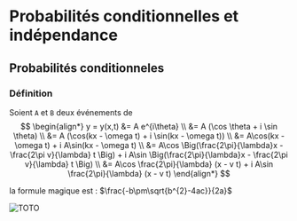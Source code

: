# Probabilités conditionnelles et indépendance

## Probabilités conditionneles

### Définition

Soient `A` et `B` deux événements de  
$$
\begin{align*}
y = y(x,t) &= A e^{i\theta} \\
&= A (\cos \theta + i \sin \theta) \\
&= A (\cos(kx - \omega t) + i \sin(kx - \omega t)) \\
&= A\cos(kx - \omega t) + i A\sin(kx - \omega t)  \\
&= A\cos \Big(\frac{2\pi}{\lambda}x - \frac{2\pi v}{\lambda} t \Big) + i A\sin \Big(\frac{2\pi}{\lambda}x - \frac{2\pi v}{\lambda} t \Big)  \\
&= A\cos \frac{2\pi}{\lambda} (x - v t) + i A\sin \frac{2\pi}{\lambda} (x - v t)
\end{align*}
$$

la formule magique est : $\frac{-b\pm\sqrt{b^{2}-4ac}}{2a}$



![TOTO](https://stephane-bonnaud.fr/wp-content/uploads/2020/03/cours-physique-terminale-S-1.jpg)
